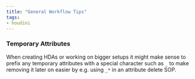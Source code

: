 ```yaml
---
title: "General Workflow Tips"
tags:
- houdini
---
```


### Temporary Attributes

When creating HDAs or working on bigger setups it might make sense to  prefix any temporary attributes with a special character such as `_` to make removing it later on easier by e.g. using `_*` in an attribute delete SOP.



